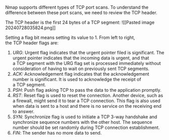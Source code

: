 Nmap supports different types of TCP port scans. To understand the difference between these port scans, we need to review the TCP header.

The TCP header is the first 24 bytes of a TCP segment:
	![[Pasted image 20240728035824.png]]

Setting a flag bit means setting its value to 1. From left to right, the TCP header flags are:
1. *URG*: Urgent flag indicates that the urgent pointer filed is significant. The urgent pointer indicates that the incoming data is urgent, and that a TCP segment with the URG flag set is processed immediately without consideration of having to wait on previously sent TCP segments.
2. *ACK:* Acknowledgement flag indicates that the acknowledgement number is significant. It is used to acknowledge the receipt of a TCP segment.
3. *PSH*: Push flag asking TCP to pass the data to the application promptly.
4. *RST*: Reset flag is used to reset the connection. Another device, such as a firewall, might send it to tear a TCP connection. This flag is also used when data is sent to a host and there is no service on the receiving end to answer.
5. *SYN*: Synchronize flag is used to initiate a TCP 3-way handshake and synchronize sequence numbers with the other host. The sequence number should be set randomly during TCP connection establishment.
6. *FIN*: The sender has no more data to send.